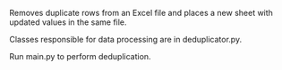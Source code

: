 Removes duplicate rows from an Excel file and places a new sheet with updated values in the same file.

Classes responsible for data processing are in deduplicator.py.

Run main.py to perform deduplication.